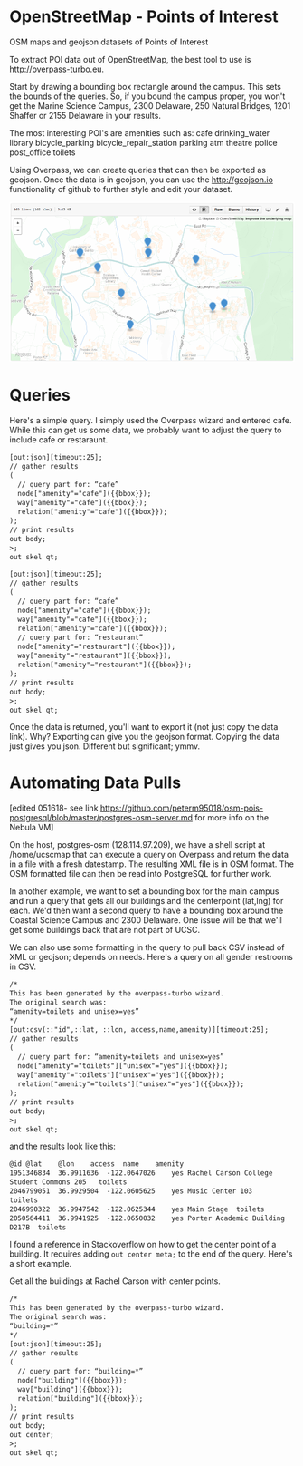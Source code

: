 # OpenStreetMap - Points of Interest
OSM maps and geojson datasets of Points of Interest

To extract POI data out of OpenStreetMap, the best tool to use is http://overpass-turbo.eu. 

Start by drawing a bounding box rectangle around the campus. This sets the bounds of the queries. So, if you bound the campus proper, you won't get the Marine Science Campus, 2300 Delaware, 250 Natural Bridges, 1201 Shaffer or 2155 Delaware in your results. 

The most interesting POI's are amenities such as:
cafe
drinking_water
library
bicycle_parking
bicycle_repair_station
parking
atm
theatre
police
post_office
toilets

Using Overpass, we can create queries that can then be exported as geojson. Once the data is in geojson, you can use the http://geojson.io functionality of github to further style and edit your dataset.

<img src="Screen Shot 2016-03-23 at 5.13.19 PM.png">

# Queries
Here's a simple query. I simply used the Overpass wizard and entered cafe. While this can get us some data, we probably want to adjust the query to include cafe or restaraunt.

```
[out:json][timeout:25];
// gather results
(
  // query part for: “cafe”
  node["amenity"="cafe"]({{bbox}});
  way["amenity"="cafe"]({{bbox}});
  relation["amenity"="cafe"]({{bbox}});
);
// print results
out body;
>;
out skel qt;
```
```
[out:json][timeout:25];
// gather results
(
  // query part for: “cafe”
  node["amenity"="cafe"]({{bbox}});
  way["amenity"="cafe"]({{bbox}});
  relation["amenity"="cafe"]({{bbox}});
  // query part for: “restaurant”
  node["amenity"="restaurant"]({{bbox}});
  way["amenity"="restaurant"]({{bbox}});
  relation["amenity"="restaurant"]({{bbox}});
);
// print results
out body;
>;
out skel qt;
```
Once the data is returned, you'll want to export it (not just copy the data link). Why? Exporting can give you the geojson format. Copying the data just gives you json. Different but significant; ymmv.

# Automating Data Pulls
[edited 051618- see link https://github.com/peterm95018/osm-pois-postgresql/blob/master/postgres-osm-server.md for more info on the Nebula VM]

On the host, postgres-osm (128.114.97.209), we have a shell script at /home/ucscmap that can execute a query on Overpass and return the data in a file with a fresh datestamp. The resulting XML file is in OSM format. The OSM formatted file can then be read into PostgreSQL for further work.

In another example, we want to set a bounding box for the main campus and run a query that gets all our buildings and the centerpoint (lat,lng) for each. We'd then want a second query to have a bounding box around the Coastal Science Campus and 2300 Delaware. One issue will be that we'll get some buildings back that are not part of UCSC. 

We can also use some formatting in the query to pull back CSV instead of XML or geojson; depends on needs. Here's a query on all gender restrooms in CSV.
```
/*
This has been generated by the overpass-turbo wizard.
The original search was:
“amenity=toilets and unisex=yes”
*/
[out:csv(::"id",::lat, ::lon, access,name,amenity)][timeout:25];
// gather results
(
  // query part for: “amenity=toilets and unisex=yes”
  node["amenity"="toilets"]["unisex"="yes"]({{bbox}});
  way["amenity"="toilets"]["unisex"="yes"]({{bbox}});
  relation["amenity"="toilets"]["unisex"="yes"]({{bbox}});
);
// print results
out body;
>;
out skel qt;
```
and the results look like this:
```
@id	@lat	@lon	access	name	amenity
1951346834	36.9911636	-122.0647026	yes	Rachel Carson College Student Commons 205	toilets
2046799051	36.9929504	-122.0605625	yes	Music Center 103	toilets
2046990322	36.9947542	-122.0625344	yes	Main Stage	toilets
2050564411	36.9941925	-122.0650032	yes	Porter Academic Building D217B	toilets
```
I found a reference in Stackoverflow on how to get the center point of a building. It requires adding ```out center meta;``` to the end of the query. Here's a short example.

Get all the buildings at Rachel Carson with center points.
```
/*
This has been generated by the overpass-turbo wizard.
The original search was:
“building=*”
*/
[out:json][timeout:25];
// gather results
(
  // query part for: “building=*”
  node["building"]({{bbox}});
  way["building"]({{bbox}});
  relation["building"]({{bbox}});
);
// print results
out body;
out center;
>;
out skel qt;
```
